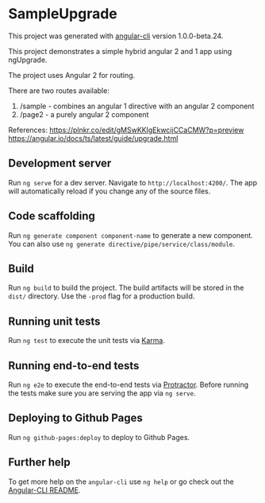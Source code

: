 # SampleUpgrade

This project was generated with [angular-cli](https://github.com/angular/angular-cli) version 1.0.0-beta.24.

This project demonstrates a simple hybrid angular 2 and 1 app using ngUpgrade.  

The project uses Angular 2 for routing.

There are two routes available:
1. /sample - combines an angular 1 directive with an angular 2 component
2. /page2 - a purely angular 2 component

References:
https://plnkr.co/edit/gMSwKKIgEkwcijCCaCMW?p=preview
https://angular.io/docs/ts/latest/guide/upgrade.html

## Development server
Run `ng serve` for a dev server. Navigate to `http://localhost:4200/`. The app will automatically reload if you change any of the source files.

## Code scaffolding

Run `ng generate component component-name` to generate a new component. You can also use `ng generate directive/pipe/service/class/module`.

## Build

Run `ng build` to build the project. The build artifacts will be stored in the `dist/` directory. Use the `-prod` flag for a production build.

## Running unit tests

Run `ng test` to execute the unit tests via [Karma](https://karma-runner.github.io).

## Running end-to-end tests

Run `ng e2e` to execute the end-to-end tests via [Protractor](http://www.protractortest.org/).
Before running the tests make sure you are serving the app via `ng serve`.

## Deploying to Github Pages

Run `ng github-pages:deploy` to deploy to Github Pages.

## Further help

To get more help on the `angular-cli` use `ng help` or go check out the [Angular-CLI README](https://github.com/angular/angular-cli/blob/master/README.md).
